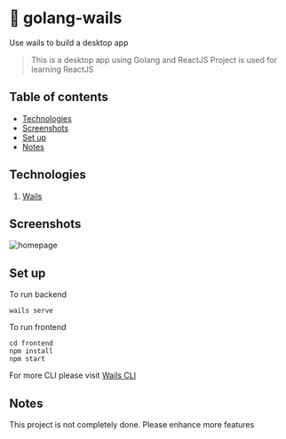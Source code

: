 # :mage: golang-wails
Use wails to build a desktop app
> This is a desktop app using Golang and ReactJS
> Project is used for learning ReactJS

## Table of contents
* [Technologies](#technologies)
* [Screenshots](#screenshots)
* [Set up](#set-up)
* [Notes](#notes)

## Technologies
1. [Wails](https://wails.app/)

## Screenshots

![homepage](https://user-images.githubusercontent.com/36944931/93710249-59843680-fb6f-11ea-84dd-a55b1a62a679.png)

## Set up
To run backend
```
wails serve
```
To run frontend
```
cd frontend
npm install
npm start
```
For more CLI please visit [Wails CLI](https://wails.app/reference/cli/)

## Notes

This project is not completely done. Please enhance more features
